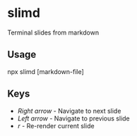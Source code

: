 # slimd

Terminal slides from markdown

## Usage

npx slimd [markdown-file]

## Keys

 - *Right arrow* - Navigate to next slide
 - *Left arrow* - Navigate to previous slide
 - *r* - Re-render current slide
